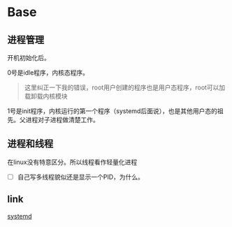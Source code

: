 # Base
## 进程管理
开机初始化后。

0号是idle程序，内核态程序。

> 这里纠正一下我的错误，root用户创建的程序也是用户态程序，root可以加载卸载内核模块

1号是init程序，内核运行的第一个程序（systemd后面说），也是其他用户态的祖先。父进程对子进程做清楚工作。

## 进程和线程
在linux没有特意区分。所以线程看作轻量化进程
- [ ] 自己写多线程貌似还是显示一个PID，为什么。

## link
[systemd](https://bbs.huaweicloud.com/blogs/218845)